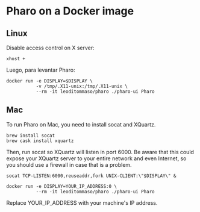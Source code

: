 # Pharo on a Docker image

## Linux

Disable access control on X server:

```
xhost +
```

Luego, para levantar Pharo:

```
docker run -e DISPLAY=$DISPLAY \
           -v /tmp/.X11-unix:/tmp/.X11-unix \
           --rm -it leoditommaso/pharo ./pharo-ui Pharo
```

## Mac
To run Pharo on Mac, you need to install socat and XQuartz.

```
brew install socat
brew cask install xquartz
```

Then, run socat so XQuartz will listen in port 6000. Be aware that this could
expose your XQuartz server to your entire network and even Internet, so you
should use a firewall in case that is a problem.

```
socat TCP-LISTEN:6000,reuseaddr,fork UNIX-CLIENT:\"$DISPLAY\" &
```

```
docker run -e DISPLAY=YOUR_IP_ADDRESS:0 \
           --rm -it leoditommaso/pharo ./pharo-ui Pharo
```

Replace YOUR_IP_ADDRESS with your machine's IP address.

